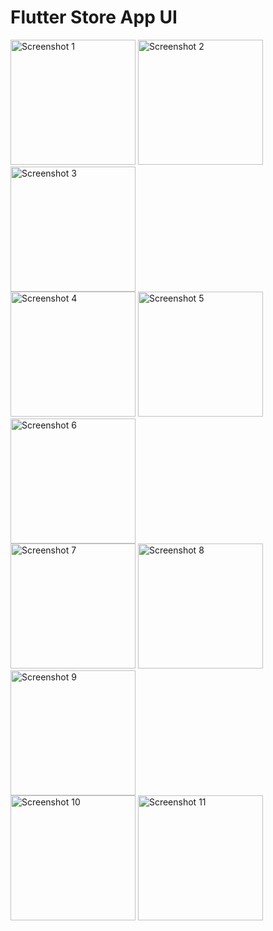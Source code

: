 # Flutter Store App UI

<div style="display: flex; flex-wrap: wrap; justify-content: space-between;">

  <!-- First set of three images -->
  <div>
    <img src="![Screenshot_1696861017](https://github.com/mostafamahmoud145/Flutter_Store_Ui/assets/77023213/14f4b045-bedc-4c8c-aa6c-1bf8287ffa1e)
" alt="Screenshot 1" width="200" />
    <img src="https://github.com/mostafamahmoud145/Flutter_Store_UI_/assets/77023213/dcfe009f-1159-45db-8b64-73304f55d608" alt="Screenshot 2" width="200" />
    <img src="https://github.com/mostafamahmoud145/Flutter_Store_UI_/assets/77023213/e57a2c42-b1f2-449e-908a-06ec2d02422d" alt="Screenshot 3" width="200" />
  </div>

  <!-- Second set of three images -->
  <div>
    <img src="https://github.com/mostafamahmoud145/Flutter_Store_UI_/assets/77023213/5b59feab-75a8-413f-bfc6-e665f5522019" alt="Screenshot 4" width="200" />
    <img src="https://github.com/mostafamahmoud145/Flutter_Store_UI_/assets/77023213/973c64a2-de04-4c10-b551-05aebba8702f" alt="Screenshot 5" width="200" />
    <img src="https://github.com/mostafamahmoud145/Flutter_Store_UI_/assets/77023213/3cde3b61-75f5-4673-bc88-521c17d34a16" alt="Screenshot 6" width="200" />
  </div>

  <!-- Third set of three images -->
  <div>
    <img src="https://github.com/mostafamahmoud145/Flutter_Store_UI_/assets/77023213/0246fe84-d8de-40ac-8e5b-f24175c5fdba" alt="Screenshot 7" width="200" />
    <img src="https://github.com/mostafamahmoud145/Flutter_Store_UI_/assets/77023213/1f61c46a-3909-4e1a-9150-d529ea53c5a2" alt="Screenshot 8" width="200" />
    <img src="https://github.com/mostafamahmoud145/Flutter_Store_UI_/assets/77023213/3a07ee04-09ff-47c4-ab0b-235c0e378d6f" alt="Screenshot 9" width="200" />
  </div>

  <!-- Fourth set of three images -->
  <div>
    <img src="https://github.com/mostafamahmoud145/Flutter_Store_UI_/assets/77023213/a2d02c96-e65e-49f6-acc6-e684896d672a" alt="Screenshot 10" width="200" />
    <img src="https://github.com/mostafamahmoud145/Flutter_Store_UI_/assets/77023213/4d7ab091-5162-40b3-86cb-65dbc0a71cbc" alt="Screenshot 11" width="200" />
  </div>
</div>
